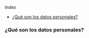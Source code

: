 
Index

- [¿Qué son los datos personales?](#¿_qué_son_los_datos_personales_?)
 





### ¿Qué son los datos personales?
